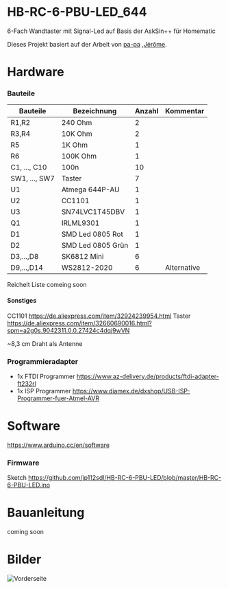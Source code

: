 # HB-RC-6-PBU-LED_644
6-Fach Wandtaster mit Signal-Led auf Basis der AskSin++ für Homematic

Dieses Projekt basiert auf der Arbeit von [pa-pa](https://github.com/pa-pa/AskSinPP) ,[Jérôme](https://github.com/jp112sdl/Beispiel_AskSinPP).

# Hardware

### Bauteile

Bauteile                   | Bezeichnung          | Anzahl | Kommentar   | 
-------------------------- | -------------------- | ------ | ----------- | 
R1,R2                      | 240 Ohm              |   2    |             |
R3,R4                      | 10K Ohm              |   2    |             |
R5                         | 1K  Ohm              |   1    |             |
R6                         | 100K Ohm             |   1    |             |
C1, ..., C10               | 100n                 |   10   |             |
SW1, ..., SW7              | Taster               |   7    |             |
U1                         | Atmega 644P-AU       |   1    |             |
U2                         | CC1101               |   1    |             |
U3                         | SN74LVC1T45DBV       |   1    |             |
Q1                         | IRLML9301            |   1    |             |
D1                         | SMD Led 0805 Rot     |   1    |             |
D2                         | SMD Led 0805 Grün    |   1    |             |
D3,...,D8                  | SK6812 Mini          |   6    |             |
D9,...,D14                 | WS2812-2020          |   6    | Alternative |

Reichelt Liste comeing soon

#### Sonstiges


CC1101 https://de.aliexpress.com/item/32924239954.html
Taster https://de.aliexpress.com/item/32660690016.html?spm=a2g0s.9042311.0.0.27424c4dqj9wVN

~8,3 cm Draht als Antenne

### Programmieradapter

- 1x FTDI Programmer https://www.az-delivery.de/products/ftdi-adapter-ft232rl
- 1x ISP Programmer https://www.diamex.de/dxshop/USB-ISP-Programmer-fuer-Atmel-AVR

# Software

https://www.arduino.cc/en/software


### Firmware

Sketch https://github.com/jp112sdl/HB-RC-6-PBU-LED/blob/master/HB-RC-6-PBU-LED.ino

# Bauanleitung

coming soon

# Bilder
![Vorderseite](https://github.com/maxx3105/)
